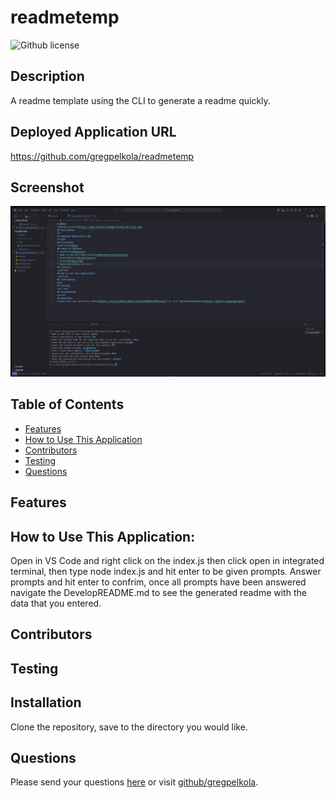 # readmetemp 
![Github license](https://img.shields.io/badge/license-MIT-blue.svg)
## Description
A readme template using the CLI to generate a readme quickly.
## Deployed Application URL
https://github.com/gregpelkola/readmetemp
## Screenshot
![alt-text](Img/readmescreenshot.png)
## Table of Contents
* [Features](#features)
* [How to Use This Application](#HowtoUseThisApplication)
* [Contributors](#contributors)
* [Testing](#testing)
* [Questions](#questions)
## Features

## How to Use This Application:
Open in VS Code and right click on the index.js then click open in integrated terminal, then type node index.js and hit enter to be given prompts. Answer prompts and hit enter to confrim, once all prompts have been answered navigate the DevelopREADME.md to see the generated readme with the data that you entered.
## Contributors

## Testing

## Installation
Clone the repository, save to the directory you would like. 
## Questions
Please send your questions [here](mailto:141973953+gregpelkola@users.noreply.github.com) or visit [github/gregpelkola](https://github.com/gregpelkola).
